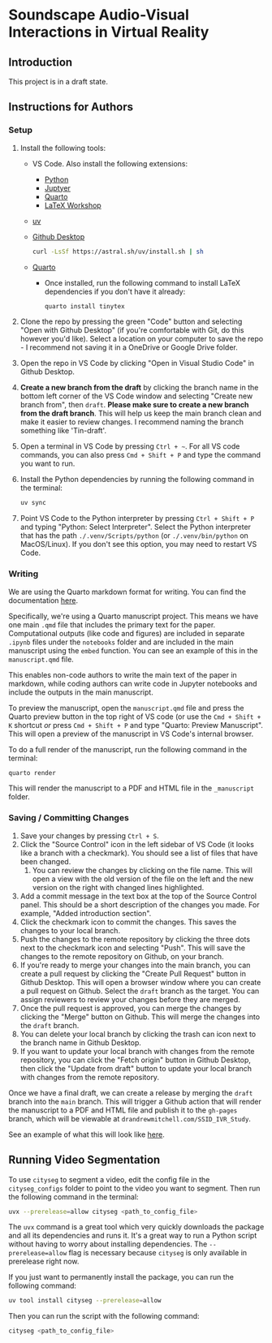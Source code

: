 # Soundscape Audio-Visual Interactions in Virtual Reality

## Introduction

This project is in a draft state.

## Instructions for Authors

### Setup

1. Install the following tools:

   - VS Code. Also install the following extensions:
     - [Python](https://marketplace.visualstudio.com/items?itemName=ms-python.python)
     - [Juptyer](https://marketplace.visualstudio.com/items?itemName=ms-toolsai.jupyter)
     - [Quarto](https://marketplace.visualstudio.com/items?itemName=quarto-dev.quarto-vscode)
     - [LaTeX Workshop](https://marketplace.visualstudio.com/items?itemName=James-Yu.latex-workshop)
   - [uv](https://docs.astral.sh/uv/)
   - [Github Desktop](https://desktop.github.com/)

     ```bash
     curl -LsSf https://astral.sh/uv/install.sh | sh
     ```

   - [Quarto](https://quarto.org/docs/get-started/)
     - Once installed, run the following command to install LaTeX dependencies if you don't have it already:

       ```bash
       quarto install tinytex
       ```

2. Clone the repo by pressing the green "Code" button and selecting "Open with Github Desktop" (if you're comfortable with Git, do this however you'd like). Select a location on your computer to save the repo - I recommend not saving it in a OneDrive or Google Drive folder.
3. Open the repo in VS Code by clicking "Open in Visual Studio Code" in Github Desktop.
4. **Create a new branch from the draft** by clicking the branch name in the bottom left corner of the VS Code window and selecting "Create new branch from", then `draft`. **Please make sure to create a new branch from the draft branch**. This will help us keep the main branch clean and make it easier to review changes. I recommend naming the branch something like 'Tin-draft'.
5. Open a terminal in VS Code by pressing `Ctrl + ~`. For all VS code commands, you can also press `Cmd + Shift + P` and type the command you want to run.
6. Install the Python dependencies by running the following command in the terminal:

    ```bash
    uv sync
    ```

7. Point VS Code to the Python interpreter by pressing `Ctrl + Shift + P` and typing "Python: Select Interpreter". Select the Python interpreter that has the path `./.venv/Scripts/python` (or `./.venv/bin/python` on MacOS/Linux). If you don't see this option, you may need to restart VS Code.

### Writing

We are using the Quarto markdown format for writing. You can find the documentation [here](https://quarto.org/docs/).

Specifically, we're using a Quarto manuscript project. This means we have one main `.qmd` file that includes the primary text for the paper. Computational outputs (like code and figures) are included in separate `.ipynb` files under the `notebooks` folder and are included in the main manuscript using the `embed` function. You can see an example of this in the `manuscript.qmd` file.

This enables non-code authors to write the main text of the paper in markdown, while coding authors can write code in Jupyter notebooks and include the outputs in the main manuscript.

To preview the manuscript, open the `manuscript.qmd` file and press the Quarto preview button in the top right of VS code (or use the `Cmd + Shift + K` shortcut *or* press `Cmd + Shift + P` and type "Quarto: Preview Manuscript". This will open a preview of the manuscript in VS Code's internal browser.

To do a full render of the manuscript, run the following command in the terminal:

```bash
quarto render
```

This will render the manuscript to a PDF and HTML file in the `_manuscript` folder.

### Saving / Committing Changes

1. Save your changes by pressing `Ctrl + S`.
2. Click the "Source Control" icon in the left sidebar of VS Code (it looks like a branch with a checkmark). You should see a list of files that have been changed.
   1. You can review the changes by clicking on the file name. This will open a view with the old version of the file on the left and the new version on the right with changed lines highlighted.
3. Add a commit message in the text box at the top of the Source Control panel. This should be a short description of the changes you made. For example, "Added introduction section".
4. Click the checkmark icon to commit the changes. This saves the changes to your local branch.
5. Push the changes to the remote repository by clicking the three dots next to the checkmark icon and selecting "Push". This will save the changes to the remote repository on Github, on your branch.
6. If you're ready to merge your changes into the main branch, you can create a pull request by clicking the "Create Pull Request" button in Github Desktop. This will open a browser window where you can create a pull request on Github. Select the `draft` branch as the target. You can assign reviewers to review your changes before they are merged.
7. Once the pull request is approved, you can merge the changes by clicking the "Merge" button on Github. This will merge the changes into the `draft` branch.
8. You can delete your local branch by clicking the trash can icon next to the branch name in Github Desktop.
9. If you want to update your local branch with changes from the remote repository, you can click the "Fetch origin" button in Github Desktop, then click the "Update from draft" button to update your local branch with changes from the remote repository.

Once we have a final draft, we can create a release by merging the `draft` branch into the `main` branch. This will trigger a Github action that will render the manuscript to a PDF and HTML file and publish it to the `gh-pages` branch, which will be viewable at `drandrewmitchell.com/SSID_IVR_Study`. 

See an example of what this will look like [here](https://drandrewmitchell.com/J2401_JASA_SSID-Single-Index/).

## Running Video Segmentation

To use `cityseg` to segment a video, edit the config file in the `cityseg_configs` folder to point to the video you want to segment. Then run the following command in the terminal:

```bash
uvx --prerelease=allow cityseg <path_to_config_file>
```

The `uvx` command is a great tool which very quickly downloads the package and all its dependencies and runs it. It's a great way to run a Python script without having to worry about installing dependencies. The `--prerelease=allow` flag is necessary because `cityseg` is only available in prerelease right now.

If you just want to permanently install the package, you can run the following command:

```bash
uv tool install cityseg --prerelease=allow
```

Then you can run the script with the following command:

```bash
cityseg <path_to_config_file>
```
